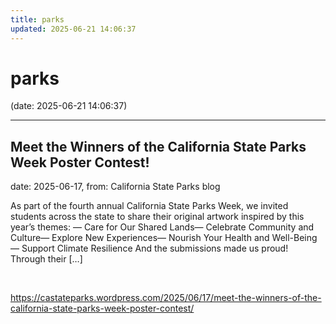 ```yaml
---
title: parks
updated: 2025-06-21 14:06:37
---
```


# parks

(date: 2025-06-21 14:06:37)

---

## Meet the Winners of the California State Parks Week Poster Contest!

date: 2025-06-17, from: California State Parks blog

As part of the fourth annual California State Parks Week, we invited students across the state to share their original artwork inspired by this year&#8217;s themes: — Care for Our Shared Lands— Celebrate Community and Culture— Explore New Experiences— Nourish Your Health and Well-Being— Support Climate Resilience And the submissions made us proud! Through their [&#8230;] 

<br> 

<https://castateparks.wordpress.com/2025/06/17/meet-the-winners-of-the-california-state-parks-week-poster-contest/>

